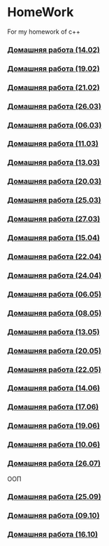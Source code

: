 # HomeWork
For my homework of c++

### [Домашняя работа  (14.02)](https://github.com/1NEKST1/HomeWork/commit/ce4f98ea250d2d708931c4722e4d4b2057595863)

### [Домашняя работа  (19.02)](https://github.com/1NEKST1/HomeWork/commit/e507b4d225a3dce4b481134d29b44c8d3a4abc2e)

### [Домашняя работа  (21.02)](https://github.com/1NEKST1/HomeWork/commit/116aefd93f7410147cf0372d46d79a80573efb8a)

### [Домашняя работа  (26.03)](https://github.com/1NEKST1/HomeWork/blob/f203606e605280c2ce5c45880ea7476fd24af6cc/TryHard.cpp)

### [Домашняя работа  (06.03)](https://github.com/1NEKST1/HomeWork/blob/main/TryHard2.cpp)

### [Домашняя работа  (11.03)](https://github.com/1NEKST1/HomeWork/blob/main/TryHard1.cpp)

### [Домашняя работа  (13.03)](https://github.com/1NEKST1/HomeWork/blob/main/TryHard3.cpp)

### [Домашняя работа  (20.03)](https://github.com/1NEKST1/HomeWork/blob/main/TryHard5.cpp)

### [Домашняя работа  (25.03)](https://github.com/1NEKST1/HomeWork/blob/main/TryHard6.cpp)

### [Домашняя работа  (27.03)](https://github.com/1NEKST1/HomeWork/blob/main/TryHard7.cpp)

### [Домашняя работа  (15.04)](https://github.com/1NEKST1/HomeWork/blob/main/TryHard8.cpp)

### [Домашняя работа  (22.04)](https://github.com/1NEKST1/HomeWork/blob/main/David.cpp)

### [Домашняя работа  (24.04)](https://github.com/1NEKST1/HomeWork/blob/main/David1.cpp)

### [Домашняя работа  (06.05)](https://github.com/1NEKST1/HomeWork/blob/main/David2.cpp)

### [Домашняя работа  (08.05)](https://github.com/1NEKST1/HomeWork/blob/main/HomeWork.cpp)

### [Домашняя работа  (13.05)](https://github.com/1NEKST1/HomeWork/blob/main/HomeWork1.cpp)

### [Домашняя работа  (20.05)](https://github.com/1NEKST1/HomeWork/blob/main/David5.cpp)

### [Домашняя работа  (22.05)](https://github.com/1NEKST1/HomeWork/blob/main/David4.cpp)

### [Домашняя работа  (14.06)](https://github.com/1NEKST1/HomeWork/blob/main/TryHard10.cpp)

### [Домашняя работа  (17.06)](https://github.com/1NEKST1/HomeWork/blob/main/HomeWork11.cpp)

### [Домашняя работа  (19.06)](https://github.com/1NEKST1/HomeWork/blob/main/Exam.cpp)

### [Домашняя работа  (10.06)](https://github.com/1NEKST1/HomeWork/blob/main/Shop.cpp)

### [Домашняя работа  (26.07)](https://github.com/1NEKST1/HomeWork/blob/main/Project.cpp)

ООП

### [Домашняя работа  (25.09)](https://github.com/1NEKST1/HomeWork/blob/main/OOP.cpp)

### [Домашняя работа  (09.10)](https://github.com/1NEKST1/HomeWork/blob/main/HomeWorkOOP.cpp)

### [Домашняя работа  (16.10)](https://github.com/1NEKST1/HomeWork/blob/main/HomeWork%D0%BE.cpp)

